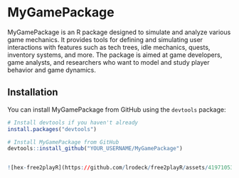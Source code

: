# MyGamePackage

MyGamePackage is an R package designed to simulate and analyze various game mechanics. It provides tools for defining and simulating user interactions with features such as tech trees, idle mechanics, quests, inventory systems, and more. The package is aimed at game developers, game analysts, and researchers who want to model and study player behavior and game dynamics.

## Installation

You can install MyGamePackage from GitHub using the `devtools` package:

```r
# Install devtools if you haven't already
install.packages("devtools")

# Install MyGamePackage from GitHub
devtools::install_github("YOUR_USERNAME/MyGamePackage")


![hex-free2playR](https://github.com/lrodeck/free2playR/assets/41971053/09689101-107f-41f9-90ae-3db26afcbedd)
